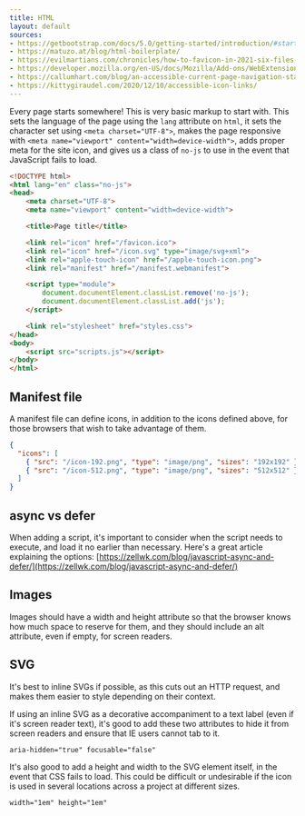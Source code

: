 ```yaml
---
title: HTML
layout: default
sources:
- https://getbootstrap.com/docs/5.0/getting-started/introduction/#starter-template
- https://matuzo.at/blog/html-boilerplate/
- https://evilmartians.com/chronicles/how-to-favicon-in-2021-six-files-that-fit-most-needs
- https://developer.mozilla.org/en-US/docs/Mozilla/Add-ons/WebExtensions/manifest.json/icons
- https://callumhart.com/blog/an-accessible-current-page-navigation-state/
- https://kittygiraudel.com/2020/12/10/accessible-icon-links/
---
```


Every page starts somewhere! This is very basic markup to start with. This sets the language of the page using the `lang` attribute on `html`, it sets the character set using `<meta charset="UTF-8">`, makes the page responsive with `<meta name="viewport" content="width=device-width">`, adds proper meta for the site icon, and gives us a class of `no-js` to use in the event that JavaScript fails to load.

```html
<!DOCTYPE html>
<html lang="en" class="no-js">
<head>
    <meta charset="UTF-8">
    <meta name="viewport" content="width=device-width">

    <title>Page title</title>

    <link rel="icon" href="/favicon.ico">
    <link rel="icon" href="/icon.svg" type="image/svg+xml">
    <link rel="apple-touch-icon" href="/apple-touch-icon.png">
    <link rel="manifest" href="/manifest.webmanifest">

    <script type="module">
        document.documentElement.classList.remove('no-js');
        document.documentElement.classList.add('js');
    </script>

    <link rel="stylesheet" href="styles.css">
</head>
<body>
    <script src="scripts.js"></script>
</body>
</html>
```

## Manifest file

A manifest file can define icons, in addition to the icons defined above, for those browsers that wish to take advantage of them.

```json
{
  "icons": [
    { "src": "/icon-192.png", "type": "image/png", "sizes": "192x192" },
    { "src": "/icon-512.png", "type": "image/png", "sizes": "512x512" }
  ]
}
```

## async vs defer

When adding a script, it's important to consider when the script needs to execute, and load it no earlier than necessary. Here's a great article explaining the options: [https://zellwk.com/blog/javascript-async-and-defer/](https://zellwk.com/blog/javascript-async-and-defer/)

## Images

Images should have a width and height attribute so that the browser knows how much space to reserve for them, and they should include an alt attribute, even if empty, for screen readers.

## SVG

It's best to inline SVGs if possible, as this cuts out an HTTP request, and makes them easier to style depending on their context.

If using an inline SVG as a decorative accompaniment to a text label (even if it's screen reader text), it's good to add these two attributes to hide it from screen readers and ensure that IE users cannot tab to it.

```markup
aria-hidden="true" focusable="false"
```

It's also good to add a height and width to the SVG element itself, in the event that CSS fails to load. This could be difficult or undesirable if the icon is used in several locations across a project at different sizes.

```markup
width="1em" height="1em"
```